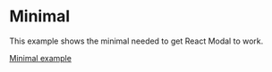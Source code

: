 # Minimal

This example shows the minimal needed to get React Modal to work.

[Minimal example](codepen://claydiffrient/KNxgav)
